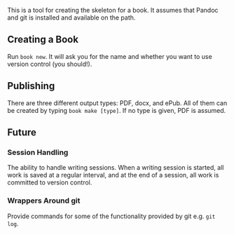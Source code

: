 This is a tool for creating the skeleton for a book.
It assumes that Pandoc and git is installed and available on the path.

## Creating a Book

Run `book new`.
It will ask you for the name
and whether you want to use version control (you should!).

## Publishing

There are three different output types: PDF, docx, and ePub.
All of them can be created by typing `book make [type]`.
If no type is given, PDF is assumed.

## Future

### Session Handling

The ability to handle writing sessions.
When a writing session is started, all work is saved at a regular interval,
and at the end of a session, all work is committed to version control.

### Wrappers Around git

Provide commands for some of the functionality provided by git e.g. `git log`.

